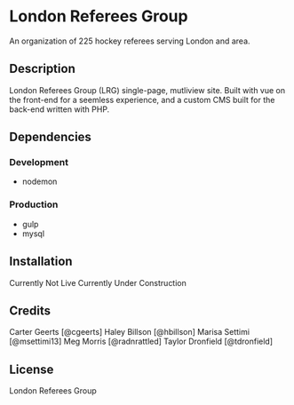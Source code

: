 # London Referees Group
An organization of 225 hockey referees serving London and area.

## Description
London Referees Group (LRG) single-page, mutliview site. Built with vue on the front-end for a seemless experience, and a custom CMS built for the back-end written with PHP. 

## Dependencies
### Development
- nodemon

### Production
- gulp
- mysql

## Installation
Currently Not Live
Currently Under Construction

## Credits
Carter Geerts [@cgeerts]
Haley Billson [@hbillson]
Marisa Settimi [@msettimi13]
Meg Morris [@radnrattled]
Taylor Dronfield [@tdronfield]

## License
London Referees Group
